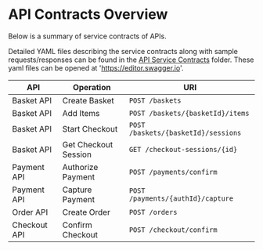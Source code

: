 # API Contracts Overview
 
Below is a summary of service contracts of APIs.  

Detailed YAML files describing the service contracts along with sample requests/responses can be found in the [API Service Contracts](https://github.com/shan-siriwardana/test-sap-integration/tree/main/API%20service%20contracts) folder. These yaml files can be opened at 'https://editor.swagger.io'.



| API          | Operation          | URI                             |
|--------------|--------------------|---------------------------------|
| Basket API   | Create Basket      | `POST /baskets`                 |
| Basket API   | Add Items          | `POST /baskets/{basketId}/items`|
| Basket API   | Start Checkout     | `POST /baskets/{basketId}/sessions` |
| Basket API   | Get Checkout Session | `GET /checkout-sessions/{id}`  |
| Payment API  | Authorize Payment  | `POST /payments/confirm`        |
| Payment API  | Capture Payment    | `POST /payments/{authId}/capture` |
| Order API    | Create Order       | `POST /orders`                  |
| Checkout API | Confirm Checkout   | `POST /checkout/confirm`        |